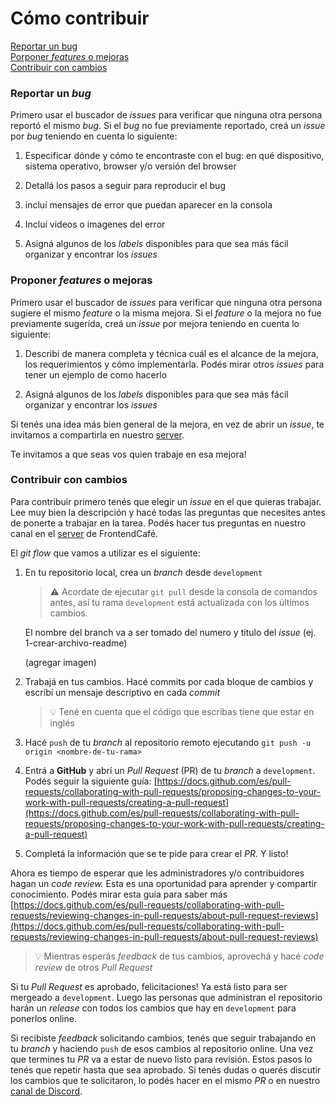 # Cómo contribuir

[Reportar un bug](#reportar-un-bug)  
[Porponer _features_ o mejoras](#proponer-features-o-mejoras)  
[Contribuir con cambios](#contribuir-con-cambios)

### Reportar un _bug_

Primero usar el buscador de _issues_ para verificar que ninguna otra persona reportó el mismo _bug_. Si el _bug_ no fue previamente reportado, creá un _issue_ por _bug_ teniendo en cuenta lo siguiente:

1. Especificar dónde y cómo te encontraste con el bug: en qué dispositivo, sistema operativo, browser y/o versión del browser

2. Detallá los pasos a seguir para reproducir el bug

3. incluí mensajes de error que puedan aparecer en la consola

4. Incluí videos o imagenes del error

5. Asigná algunos de los _labels_ disponibles para que sea más fácil organizar y encontrar los _issues_

### Proponer _features_ o mejoras

Primero usar el buscador de _issues_ para verificar que ninguna otra persona sugiere el mismo _feature_ o la misma mejora. Si el _feature_ o la mejora no fue previamente sugerida, creá un _issue_ por mejora teniendo en cuenta lo siguiente:

1. Describí de manera completa y técnica cuál es el alcance de la mejora, los requerimientos y cómo implementarla. Podés mirar otros _issues_ para tener un ejemplo de como hacerlo

2. Asigná algunos de los _labels_ disponibles para que sea más fácil organizar y encontrar los _issues_

Si tenés una idea más bien general de la mejora, en vez de abrir un _issue_, te invitamos a compartirla en nuestro [server](https://discord.com/invite/frontendcafe).

Te invitamos a que seas vos quien trabaje en esa mejora!

### Contribuir con cambios

Para contribuir primero tenés que elegir un _issue_ en el que quieras trabajar. Lee muy bien la descripción y hacé todas las preguntas que necesites antes de ponerte a trabajar en la tarea. Podés hacer tus preguntas en nuestro canal en el [server](https://discord.com/invite/frontendcafe) de FrontendCafé.

El _git flow_ que vamos a utilizar es el siguiente:

1. En tu repositorio local, crea un _branch_ desde `development`

   > :warning: Acordate de ejecutar `git pull` desde la consola de comandos antes, así tu rama `development` está actualizada con los últimos cambios.

   El nombre del branch va a ser tomado del numero y titulo del _issue_ (ej. 1-crear-archivo-readme)

   (agregar imagen)

2. Trabajá en tus cambios. Hacé commits por cada bloque de cambios y escribí un mensaje descriptivo en cada _commit_

   > 💡 Tené en cuenta que el código que escribas tiene que estar en inglés

3. Hacé `push` de tu _branch_ al repositorio remoto ejecutando `git push -u origin <nombre-de-tu-rama>`

4. Entrá a **GitHub** y abrí un _Pull Request_ (PR) de tu _branch_ a `development`. Podés seguir la siguiente guía: [https://docs.github.com/es/pull-requests/collaborating-with-pull-requests/proposing-changes-to-your-work-with-pull-requests/creating-a-pull-request](https://docs.github.com/es/pull-requests/collaborating-with-pull-requests/proposing-changes-to-your-work-with-pull-requests/creating-a-pull-request)

5. Completá la información que se te pide para crear el _PR_. Y listo!

Ahora es tiempo de esperar que les administradores y/o contribuidores hagan un _code review._ Esta es una oportunidad para aprender y compartir conocimiento. Podés mirar esta guía para saber más [https://docs.github.com/es/pull-requests/collaborating-with-pull-requests/reviewing-changes-in-pull-requests/about-pull-request-reviews](https://docs.github.com/es/pull-requests/collaborating-with-pull-requests/reviewing-changes-in-pull-requests/about-pull-request-reviews)

> 💡 Mientras esperás _feedback_ de tus cambios, aprovechá y hacé _code review_ de otros _Pull Request_

Si tu _Pull Request_ es aprobado, felicitaciones! Ya está listo para ser mergeado a `development`. Luego las personas que administran el repositorio harán un _release_ con todos los cambios que hay en `development` para ponerlos online.

Si recibiste _feedback_ solicitando cambios, tenés que seguir trabajando en tu _branch_ y haciendo `push` de esos cambios al repositorio online. Una vez que termines tu _PR_ va a estar de nuevo listo para revisión. Estos pasos lo tenés que repetir hasta que sea aprobado. Si tenés dudas o querés discutir los cambios que te solicitaron, lo podés hacer en el mismo _PR_ o en nuestro [canal de Discord](https://discord.com/invite/frontendcafe).
